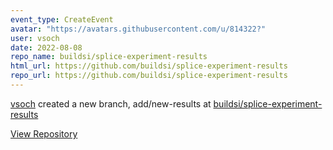 ```yaml
---
event_type: CreateEvent
avatar: "https://avatars.githubusercontent.com/u/814322?"
user: vsoch
date: 2022-08-08
repo_name: buildsi/splice-experiment-results
html_url: https://github.com/buildsi/splice-experiment-results
repo_url: https://github.com/buildsi/splice-experiment-results
---
```


<a href='https://github.com/vsoch' target='_blank'>vsoch</a> created a new branch, add/new-results at <a href='https://github.com/buildsi/splice-experiment-results' target='_blank'>buildsi/splice-experiment-results</a>

<a href='https://github.com/buildsi/splice-experiment-results' target='_blank'>View Repository</a>